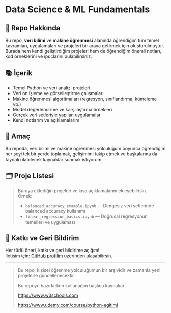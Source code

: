 # Data Science & ML Fundamentals

## 🚀 Repo Hakkında

Bu repo, **veri bilimi** ve **makine öğrenmesi** alanında öğrendiğim tüm temel kavramları, uygulamaları ve projeleri bir araya getirmek için oluşturulmuştur. Burada hem kendi geliştirdiğim projeleri hem de öğrendiğim önemli notları, kod örneklerini ve ipuçlarını bulabilirsiniz.

## 📚 İçerik

- Temel Python ve veri analizi projeleri
- Veri ön işleme ve görselleştirme çalışmaları
- Makine öğrenmesi algoritmaları (regresyon, sınıflandırma, kümeleme vb.)
- Model değerlendirme ve karşılaştırma örnekleri
- Gerçek veri setleriyle yapılan uygulamalar
- Kendi notlarım ve açıklamalarım

## 🎯 Amaç

Bu repoda, veri bilimi ve makine öğrenmesi yolculuğum boyunca öğrendiğim her şeyi tek bir yerde toplamak, gelişimimi takip etmek ve başkalarına da faydalı olabilecek kaynaklar sunmak istiyorum.

## 🗂️ Proje Listesi

> Buraya eklediğin projeleri ve kısa açıklamalarını ekleyebilirsin.  
> Örnek:
> - `balanced_accuracy_example.ipynb` — Dengesiz veri setlerinde balanced accuracy kullanımı
> - `linear_regression_basics.ipynb` — Doğrusal regresyonun temelleri ve uygulaması

## 📌 Katkı ve Geri Bildirim

Her türlü öneri, katkı ve geri bildirime açığım!  
İletişim için: [GitHub profilim](https://github.com/muratcanyaman) üzerinden ulaşabilirsin.

---

> Bu repo, kişisel öğrenme yolculuğumun bir arşividir ve zamanla yeni projelerle güncellenecektir.
> 
> Bu repoyu hazırlarken kullanağım başlıca kaynakar:
> 
> https://www.w3schools.com
> 
> https://www.udemy.com/course/python-egitimi

